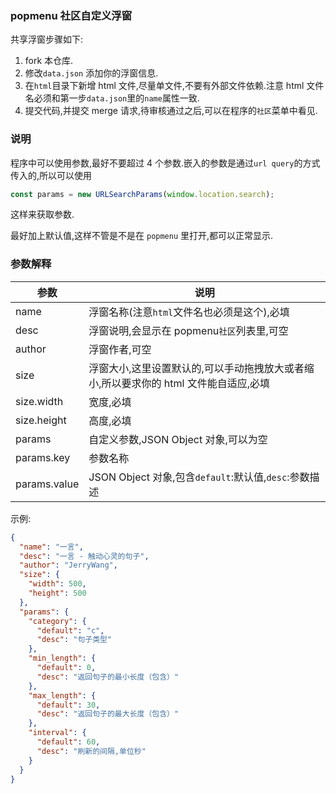 ### popmenu 社区自定义浮窗

共享浮窗步骤如下:

1. fork 本仓库.
2. 修改`data.json` 添加你的浮窗信息.
3. 在`html`目录下新增 html 文件,尽量单文件,不要有外部文件依赖.注意 html 文件名必须和第一步`data.json`里的`name`属性一致.
4. 提交代码,并提交 merge 请求,待审核通过之后,可以在程序的`社区`菜单中看见.

### 说明

程序中可以使用参数,最好不要超过 4 个参数.嵌入的参数是通过`url query`的方式传入的,所以可以使用

```javascript
const params = new URLSearchParams(window.location.search);
```

这样来获取参数.

最好加上默认值,这样不管是不是在 `popmenu` 里打开,都可以正常显示.

### 参数解释

| 参数         | 说明                                                                                 |
| ------------ | ------------------------------------------------------------------------------------ |
| name         | 浮窗名称(注意`html`文件名也必须是这个),必填                                          |
| desc         | 浮窗说明,会显示在 popmenu`社区`列表里,可空                                           |
| author       | 浮窗作者,可空                                                                        |
| size         | 浮窗大小,这里设置默认的,可以手动拖拽放大或者缩小,所以要求你的 html 文件能自适应,必填 |
| size.width   | 宽度,必填                                                                            |
| size.height  | 高度,必填                                                                            |
| params       | 自定义参数,JSON Object 对象,可以为空                                                 |
| params.key   | 参数名称                                                                             |
| params.value | JSON Object 对象,包含`default`:默认值,`desc`:参数描述                                |

示例:

```json
{
  "name": "一言",
  "desc": "一言 - 触动心灵的句子",
  "author": "JerryWang",
  "size": {
    "width": 500,
    "height": 500
  },
  "params": {
    "category": {
      "default": "c",
      "desc": "句子类型"
    },
    "min_length": {
      "default": 0,
      "desc": "返回句子的最小长度（包含）"
    },
    "max_length": {
      "default": 30,
      "desc": "返回句子的最大长度（包含）"
    },
    "interval": {
      "default": 60,
      "desc": "刷新的间隔,单位秒"
    }
  }
}
```
